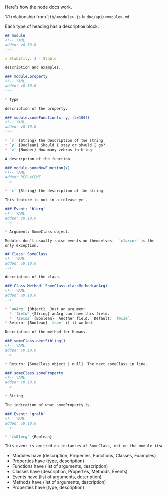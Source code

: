 Here's how the node docs work.

1:1 relationship from `lib/<module>.js` to `doc/api/<module>.md`

Each type of heading has a description block.

```md
## module
<!-- YAML
added: v0.10.0
-->

> Stability: 3 - Stable

description and examples.

### module.property
<!-- YAML
added: v0.10.0
-->

* Type

description of the property.

### module.someFunction(x, y, [z=100])
<!-- YAML
added: v0.10.0
-->

* `x` {String} the description of the string
* `y` {Boolean} Should I stay or should I go?
* `z` {Number} How many zebras to bring.

A description of the function.

### module.someNewFunction(x)
<!-- YAML
added: REPLACEME
-->

* `x` {String} the description of the string

This feature is not in a release yet.

### Event: 'blerg'
<!-- YAML
added: v0.10.0
-->

* Argument: SomeClass object.

Modules don't usually raise events on themselves.  `cluster` is the
only exception.

## Class: SomeClass
<!-- YAML
added: v0.10.0
-->

description of the class.

### Class Method: SomeClass.classMethod(anArg)
<!-- YAML
added: v0.10.0
-->

* `anArg` {Object}  Just an argument
  * `field` {String} anArg can have this field.
  * `field2` {Boolean}  Another field.  Default: `false`.
* Return: {Boolean} `true` if it worked.

Description of the method for humans.

### someClass.nextSibling()
<!-- YAML
added: v0.10.0
-->

* Return: {SomeClass object | null}  The next someClass in line.

### someClass.someProperty
<!-- YAML
added: v0.10.0
-->

* String

The indication of what someProperty is.

### Event: 'grelb'
<!-- YAML
added: v0.10.0
-->

* `isBlerg` {Boolean}

This event is emitted on instances of SomeClass, not on the module itself.
```


* Modules have (description, Properties, Functions, Classes, Examples)
* Properties have (type, description)
* Functions have (list of arguments, description)
* Classes have (description, Properties, Methods, Events)
* Events have (list of arguments, description)
* Methods have (list of arguments, description)
* Properties have (type, description)
